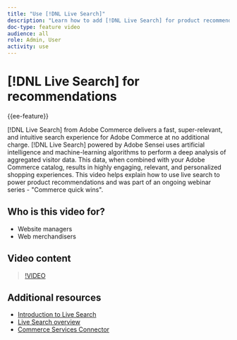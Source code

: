 ```yaml
---
title: "Use [!DNL Live Search]"
description: "Learn how to add [!DNL Live Search] for product recommendations to your store and produce highly engaging, relevant, and personalized shopping experiences."
doc-type: feature video
audience: all
role: Admin, User
activity: use
---
```

# [!DNL Live Search] for recommendations

{{ee-feature}}

[!DNL Live Search] from Adobe Commerce delivers a fast, super-relevant, and intuitive search experience for Adobe Commerce at no additional charge. [!DNL Live Search] powered by Adobe Sensei uses artificial intelligence and machine-learning algorithms to perform a deep analysis of aggregated visitor data. This data, when combined with your Adobe Commerce catalog, results in highly engaging, relevant, and personalized shopping experiences. This video helps explain how to use live search to power product recommendations and was part of an ongoing webinar series - "Commerce quick wins".

## Who is this video for?

- Website managers
- Web merchandisers

## Video content

>[!VIDEO](https://video.tv.adobe.com/v/3412586?quality=12&learn=on)


## Additional resources

- [Introduction to Live Search](https://experienceleague.adobe.com/docs/commerce-learn/tutorials/marketing/live-search.html)
- [Live Search overview](https://experienceleague.adobe.com/docs/commerce-merchant-services/live-search/overview.html)
- [Commerce Services Connector](https://experienceleague.adobe.com/docs/commerce-merchant-services/user-guides/integration-services/saas.html)
